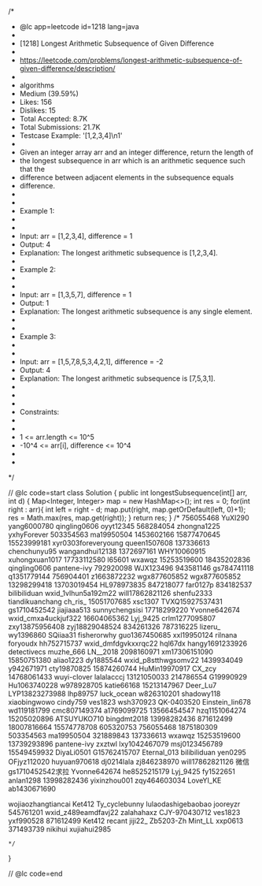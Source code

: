 /*
 * @lc app=leetcode id=1218 lang=java
 *
 * [1218] Longest Arithmetic Subsequence of Given Difference
 *
 * https://leetcode.com/problems/longest-arithmetic-subsequence-of-given-difference/description/
 *
 * algorithms
 * Medium (39.59%)
 * Likes:    156
 * Dislikes: 15
 * Total Accepted:    8.7K
 * Total Submissions: 21.7K
 * Testcase Example:  '[1,2,3,4]\n1'
 *
 * Given an integer array arr and an integer difference, return the length of
 * the longest subsequence in arr which is an arithmetic sequence such that the
 * difference between adjacent elements in the subsequence equals
 * difference.
 * 
 * 
 * Example 1:
 * 
 * 
 * Input: arr = [1,2,3,4], difference = 1
 * Output: 4
 * Explanation: The longest arithmetic subsequence is [1,2,3,4].
 * 
 * Example 2:
 * 
 * 
 * Input: arr = [1,3,5,7], difference = 1
 * Output: 1
 * Explanation: The longest arithmetic subsequence is any single element.
 * 
 * 
 * Example 3:
 * 
 * 
 * Input: arr = [1,5,7,8,5,3,4,2,1], difference = -2
 * Output: 4
 * Explanation: The longest arithmetic subsequence is [7,5,3,1].
 * 
 * 
 * 
 * Constraints:
 * 
 * 
 * 1 <= arr.length <= 10^5
 * -10^4 <= arr[i], difference <= 10^4
 * 
 * 
 */

// @lc code=start
class Solution {
    public int longestSubsequence(int[] arr, int d) {
        Map<Integer, Integer> map = new HashMap<>();
        int res = 0;
        for(int right : arr){
            int left = right - d;
            map.put(right, map.getOrDefault(left, 0)+1);
            res = Math.max(res, map.get(right));
        }
        return res;
    }
    /*
756055468
YuXI290
yang6000780
qingling0606
oyyt12345
568284054
zhongna1225
yxhyForever
503354563
ma19950504
1453602166
15877470645
15523999181 
xyr0303foreveryoung
queen1507608
137336613 
chenchunyu95
wangandhui12138 
1372697161
 WHY10060915
xuhongxuan1017 
17733112580
l65601
wxawqz
15253519600
18435202836 
qingling0606
pantene-ivy
792920098
WJX123496
943581146
gs784741118
q1351779144
756904401
z1663872232
wgx877605852
wgx877605852
13298299418
13703019454
HL978973835
847218077
far0127p
834182537
bilibiliduan
wxid_1vlhun5a192m22
will17862821126
shenfu2333
tiandikuanchang
ch_ris_
15051707685
xsc1307
TVXQ15927537431
gs1710452542
jiajiaaa513
sunnychengsisi
17718299220
Yvonne642674
wxid_cmxa4uckjuf322
16604065362
Lyj_9425
crlm1277095807
zxy13875956408
zyj18829048524
834261326
787316225
 lizeru_
wy1396860
SQiiaa31
fisherorwhy
 guo1367450685
xxl19950124
rilnana
foryoudx
hh752715737
wxid_dmfdgvkxxrqc22
hql67dx
hangy1691233926
detectivecs
muzhe_666
LN__2018
2098160971
xm17306151090
15850751380
aliao1223
dy1885544
wxid_p8stthwgsomv22
1439934049
y942671971
cty19870825
15874260744
HuMin19970917
CX_zcy
14768061433
wuyi-clover
 lalalacccj
 13121050033
214786554 
G19990929
Hu1063740228
w978928705
katie66168 
15213147967
Deer_Lu7
LYP13823273988
lhp89757
luck_ocean
w826310201
shadowy118
xiaobingwowo
cindy759
ves1823
wsh370923
QK-0403520
Einstein_lin678
wd119181799
cmc807149374
a1769099725
13566454547
hzq1151064274
15205020896
ATSUYUKO710
bingdmt2018
13998282436
871612499
18007816664
15574778708
605320753
756055468
1875180309
503354563
ma19950504
321889843
137336613
wxawqz
15253519600
13739293896
pantene-ivy
zxztwl 
lxy1042467079
msj0123456789
15549459932
DiyaLi0501 
G15762415707
Eternal_013
bilibiliduan
yen0295
OFjyz112020
huyuan970618
dj0214lala
zj846238970
will17862821126
微信gs1710452542求拉
Yvonne642674
he8525215179
Lyj_9425
fy1522651
anlan1298
13998282436
yixinzhou001
zqy464603034
LoveYI_KE
ab1430671690

wojiaozhangtiancai
Ket412
Ty_cyclebunny
lulaodashigebaobao
jooreyzr 
545761201 
wxid_z489eamdfavj22
zalahahaxz
CJY-970430712
ves1823
yxf990528
871612499
Ket412
recant
jiji22_
Zb5203-Zh
Mint_LL
xxp0613
371493739
nikihui
xujiahui2985









    */
}

// @lc code=end

